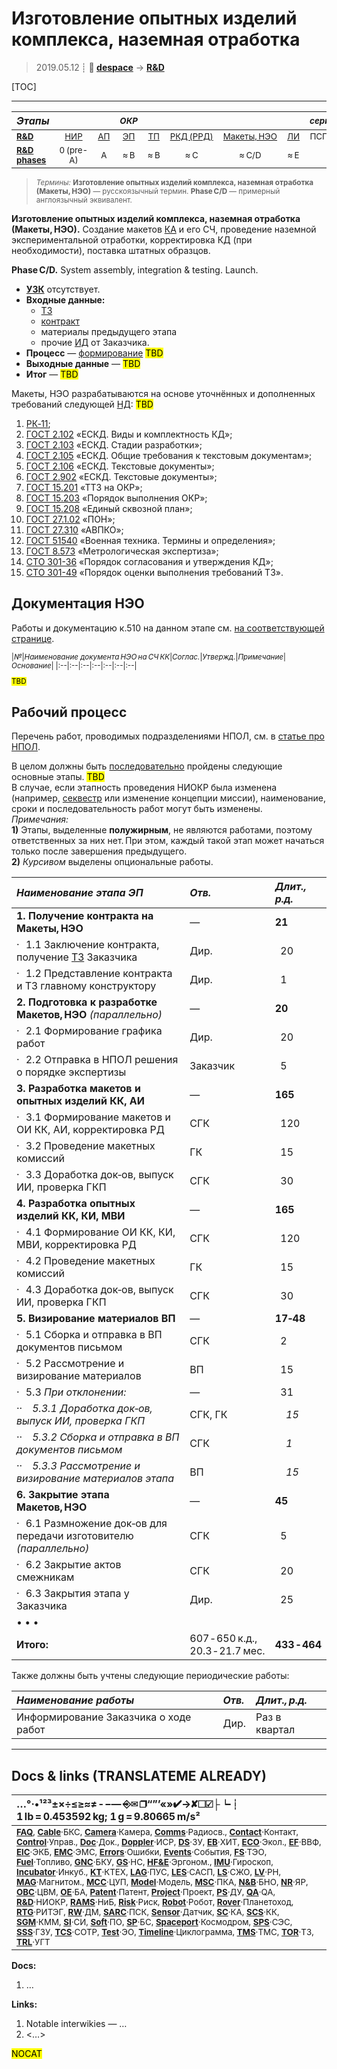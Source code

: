 # Изготовление опытных изделий комплекса, наземная отработка
> 2019.05.12 ┊ **🚀 [despace](index.md)** → **[R&D](rnd.md)**

[TOC]

---

|*Этапы*||| <small>*ОКР*</small> ||||| <small>*серийное пр‑во:*</small> ||
|:--|:--:|:--:|:--:|:--:|:--:|:--:|:--:|:--:|:--:|
|<small>**[R&D](rnd.md)**</small>  | <small>[НИР](rnd_0.md)</small>  | <small>[АП](rnd_ap.md)</small>  | <small>[ЭП](rnd_ep.md)</small>  | <small>[ТП](rnd_tp.md)</small>  | <small>[РКД (РРД)](rnd_rkd.md)</small>  | <small>[Макеты, НЭО](rnd_neo.md)</small>  | <small>[ЛИ](rnd_e.md)</small>  | <small>ПСП → СП → ПЭ</small>  | <small>Вывод</small>  |
|<small>**[R&D phases](rnd.md)**</small>  | <small>0 (pre-A)</small> | <small>A</small> | <small>≈ B</small> | <small>≈ B</small> | <small>≈ C</small> | <small>≈ C/D</small> | <small>≈ E</small> | <small>…</small> | <small>F</small> |

> <small>*Термины:* **Изготовление опытных изделий комплекса, наземная отработка (Макеты, НЭО)** — русскоязычный термин. **Phase C/D** — примерный англоязычный эквивалент.</small>

**Изготовление опытных изделий комплекса, наземная отработка (Макеты, НЭО).** Создание макетов [КА](sc.md) и его СЧ, проведение наземной экспериментальной отработки, корректировка КД (при необходимости), поставка штатных образцов.

**Phase C/D.** System assembly, integration & testing. Launch.

   - **[УЗК](cml.md)** отсутствует.
   - **Входные данные:**
      - [ТЗ](tor.md)
      - [контракт](contract.md)
      - материалы предыдущего этапа
      - прочие [ИД](init_data.md) от Заказчика.
   - **Процесс** — [формирование](dont_panic.md#Словоблудие) <mark>TBD</mark>
   - **Выходные данные** — <mark>TBD</mark>
   - **Итог** — <mark>TBD</mark>

Макеты, НЭО разрабатываются на основе уточнённых и дополненных требований следующей [НД](doc.md): <mark>TBD</mark>
   1. [РК‑11](const_rk11.md);
   1. [ГОСТ 2.102](гост_2_102.md) «ЕСКД. Виды и комплектность КД»;
   1. [ГОСТ 2.103](гост_2_103.md) «ЕСКД. Стадии разработки»;
   1. [ГОСТ 2.105](гост_2_105.md) «ЕСКД. Общие требования к текстовым документам»;
   1. [ГОСТ 2.106](гост_2_106.md) «ЕСКД. Текстовые документы»;
   1. [ГОСТ 2.902](гост_2_902.md) «ЕСКД. Текстовые документы»;
   1. [ГОСТ 15.201](гост_15_201.md) «ТТЗ на ОКР»;
   1. [ГОСТ 15.203](гост_15_203.md) «Порядок выполнения ОКР»;
   1. [ГОСТ 15.208](гост_15_208.md) «Единый сквозной план»;
   1. [ГОСТ 27.1.02](гост_27_1_02.md) «ПОН»;
   1. [ГОСТ 27.310](гост_27_310.md) «АВПКО»;
   1. [ГОСТ 51540](гост_51540.md) «Военная техника. Термины и определения»;
   1. [ГОСТ 8.573](гост_8_573.md) «Метрологическая экспертиза»;
   1. [СТО 301-36](sto_301_36.md) «Порядок согласования и утверждения КД»;
   1. [СТО 301-49](sto_301_49.md) «Порядок оценки выполнения требований ТЗ».



<p style="page-break-after:always"> </p>

## Документация НЭО
Работы и документацию к.510 на данном этапе см. [на соответствующей странице](03_lav.md).

<small>

|*№*|*Наименование документа НЭО на СЧ КК*|*Соглас.*|*Утвержд.*|*Примечание*|*Основание*|
|:--|:--|:--|:--|:--|:--|:--|

<mark>TBD</mark>

</small>



<p style="page-break-after:always"> </p>

## Рабочий процесс
Перечень работ, проводимых подразделениями НПОЛ, см. в [статье про НПОЛ](03_lav.md).

В целом должны быть [последовательно](workflow.md) пройдены следующие основные этапы. <mark>TBD</mark>  
В случае, если этапность проведения НИОКР была изменена (например, [секвестр](budget_seq.md) или изменение концепции миссии), наименование, сроки и последовательность работ могут быть изменены.  
*Примечания:*<br> **1)** Этапы, выделенные **полужирным**, не являются работами, поэтому ответственных за них нет. При этом, каждый такой этап может начаться только после завершения предыдущего.<br> **2)** *Курсивом* выделены опциональные работы.

<small>

|*Наименование этапа ЭП*|*Отв.*|*Длит.,<br> р.д.*|
|:--|:--|:--|
|**1. Получение контракта на Макеты, НЭО**  |  —  |**21**  |
|·   1.1 Заключение контракта, получение [ТЗ](tor.md) Заказчика  |  Дир.  |   20  |
|·   1.2 Представление контракта и ТЗ главному конструктору  |  Дир.  |   1  |
|**2. Подготовка к разработке Макетов, НЭО** *(параллельно)*  |  —  |**20**  |
|·   2.1 Формирование графика работ  |  Дир.  |   20  |
|·   2.2 Отправка в НПОЛ решения о порядке экспертизы  |  Заказчик  |   5  |
|**3. Разработка макетов и опытных изделий КК, АИ**  |  —  |**165**  |
|·   3.1 Формирование макетов и ОИ КК, АИ, корректировка РД  |  СГК  |   120  |
|·   3.2 Проведение макетных комиссий  |  ГК  |   15  |
|·   3.3 Доработка док‑ов, выпуск ИИ, проверка ГКП  |  СГК  |   30  |
|**4. Разработка опытных изделий КК, КИ, МВИ**  |  —  |**165**  |
|·   4.1 Формирование ОИ КК, КИ, МВИ, корректировка РД  |  СГК  |   120  |
|·   4.2 Проведение макетных комиссий  |  ГК  |   15  |
|·   4.3 Доработка док‑ов, выпуск ИИ, проверка ГКП  |  СГК  |   30  |
|**5. Визирование материалов ВП**  |  —  |**17‑48**  |
|·   5.1 Сборка и отправка в ВП документов письмом   |  СГК  |   2  |
|·   5.2 Рассмотрение и визирование материалов  |  ВП  |   15  |
|·   5.3 *При отклонении:*  |  —  |   31  |
|··     *5.3.1 Доработка док‑ов, выпуск ИИ, проверка ГКП*  |  СГК, ГК  |      *15*  |
|··     *5.3.2 Сборка и отправка в ВП документов письмом*  |  СГК  |      *1*  |
|··     *5.3.3 Рассмотрение и визирование материалов этапа*  |  ВП  |      *15*  |
|**6. Закрытие этапа Макетов, НЭО**  |  —  |**45**  |
|·   6.1 Размножение док‑ов для передачи изготовителю *(параллельно)*  |  СГК  |   5  |
|·   6.2 Закрытие актов смежникам  |  СГК  |   20  |
|·   6.3 Закрытия этапа у Заказчика  |  Дир.  |   25  |
|• • •|||
|  **Итого:**| 607 ‑ 650 к.д.,<br> 20.3 ‑ 21.7 мес. |**433 ‑ 464**|

</small>

Также должны быть учтены следующие периодические работы:

<small>

|*Наименование работы*|*Отв.*|*Длит., р.д.*|
|:--|:--|:--|
|Информирование Заказчика о ходе работ  | Дир.  |Раз в квартал  |

</small>



<p style="page-break-after:always"> </p>

---

## Docs & links (TRANSLATEME ALREADY)
|…°·•¹²³±×÷≤≥≈≠ ‑ −— ⎆✉ ❐“”’«»✔→✘☐☑├┕┆ 1 lb = 0.453592 kg; 1 g = 9.80665 m/s²|
|:--|
|<small>**[FAQ](faq.md)**, **[Cable](cable.md)**·БКС, **[Camera](camera.md)**·Камера, **[Comms](comms.md)**·Радиосв., **[Contact](contact.md)**·Контакт, **[Control](control.md)**·Управ., **[Doc](doc.md)**·Док., **[Doppler](doppler.md)**·ИСР, **[DS](ds.md)**·ЗУ, **[EB](eb.md)**·ХИТ, **[ECO](ecology.md)**·Экол., **[EF](ef.md)**·ВВФ, **[ElC](elc.md)**·ЭКБ, **[EMC](emc.md)**·ЭМС, **[Errors](error.md)**·Ошибки, **[Events](event.md)**·События, **[FS](fs.md)**·ТЭО, **[Fuel](fuel.md)**·Топливо, **[GNC](gnc.md)**·БКУ, **[GS](scs.md)**·НС, **[HF&E](hfe.md)**·Эргоном., **[IMU](imu.md)**·Гироскоп, **[Incubator](incubator.md)**·Инкуб., **[KT](kt.md)**·КТЕХ, **[LAG](lag.md)**·ПУC, **[LES](les.md)**·САСП, **[LS](ls.md)**·СЖО, **[LV](lv.md)**·РН, **[MAG](mag.md)**·Магнитом., **[MCC](mcc.md)**·ЦУП, **[Model](model.md)**·Модель, **[MSC](sc.md)**·ПКА, **[N&B](nnb.md)**·БНО, **[NR](nr.md)**·ЯР, **[OBC](obc.md)**·ЦВМ, **[OE](oe.md)**·БА, **[Patent](патент.md)**·Патент, **[Project](project.md)**·Проект, **[PS](ps.md)**·ДУ, **[QA](quality.md)**·QA, **[R&D](rnd.md)**·НИОКР, **[RAMS](rams.md)**·НиБ, **[Risk](risk.md)**·Риск, **[Robot](robotics.md)**·Робот, **[Rover](rover.md)**·Планетоход, **[RTG](rtg.md)**·РИТЭГ, **[RW](rw.md)**·ДМ, **[SARC](sarc.md)**·ПСК, **[Sensor](sensor.md)**·Датчик, **[SC](sc.md)**·КА, **[SCS](scs.md)**·КК, **[SGM](sgm.md)**·КММ, **[SI](si.md)**·СИ, **[Soft](soft.md)**·ПО, **[SP](sp.md)**·БС, **[Spaceport](spaceport.md)**·Космодром, **[SPS](sps.md)**·СЭС, **[SSS](sss.md)**·ГЗУ, **[TCS](tcs.md)**·СОТР, **[Test](test.md)**·ЭО, **[Timeline](timeline.md)**·Циклограмма, **[TMS](tms.md)**·ТМС, **[TOR](tor.md)**·ТЗ, **[TRL](trl.md)**·УГТ</small>|

**Docs:**

   1. …

**Links:**

   1. Notable interwikies — …
   1. <…>

<mark>NOCAT</mark>
